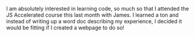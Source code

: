 I am absolutely interested in learning code, so much so that I attended the JS Accelerated course this last month with James. I learned a ton and instead of writing up a word doc describing my experience, I decided it would be fitting if I created a webpage to do so!
